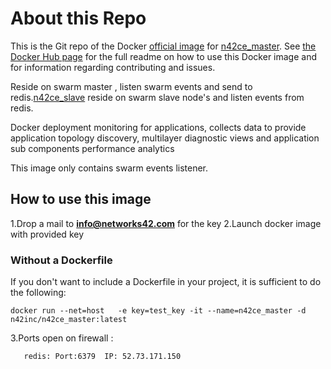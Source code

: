 # About this Repo

This is the Git repo of the Docker [official image](https://docs.docker.com/docker-hub/official_repos/) for [n42ce_master](https://hub.docker.com/r/n42inc/n42ce_master/). See [the Docker Hub page](https://hub.docker.com/r/n42inc/n42ce_master/) for the full readme on how to use this Docker image and for information regarding contributing and issues.

Reside on swarm master , listen swarm events and send to redis.[n42ce_slave](https://hub.docker.com/r/n42inc/n42ce_slave/) reside on swarm slave node's and listen events from redis.


Docker deployment monitoring for applications, collects data to provide application topology discovery, multilayer diagnostic views and application sub components performance analytics

This image only contains swarm events listener.
## How to use this image
1.Drop a mail to <b>info@networks42.com</b> for the key
2.Launch docker image with provided key

### Without a Dockerfile
If you don't want to include a Dockerfile in your project, it is sufficient to do the following:
```
docker run --net=host   -e key=test_key -it --name=n42ce_master -d  n42inc/n42ce_master:latest
```
3.Ports open on firewall :
```
   redis: Port:6379  IP: 52.73.171.150   
```
